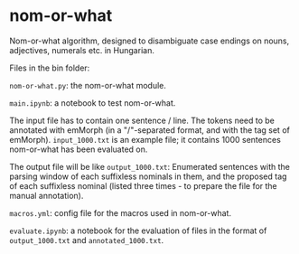# nom-or-what
Nom-or-what algorithm, designed to disambiguate case endings on nouns, adjectives, numerals etc. in Hungarian.

Files in the bin folder:

`nom-or-what.py`: the nom-or-what module. 

`main.ipynb`: a notebook to test nom-or-what.

The input file has to contain one sentence / line.
The tokens need to be annotated with emMorph (in a  "/"-separated format, and with the tag set of emMorph).
`input_1000.txt` is an example file; it contains 1000 sentences nom-or-what has been evaluated on.

The output file will be like `output_1000.txt`: Enumerated sentences with the parsing window of each suffixless nominals in them, and the proposed tag of each suffixless nominal (listed three times - to prepare the file for the manual annotation).

`macros.yml`: config file for the macros used in nom-or-what.

`evaluate.ipynb`: a notebook for the evaluation of files in the format of `output_1000.txt` and `annotated_1000.txt`.

